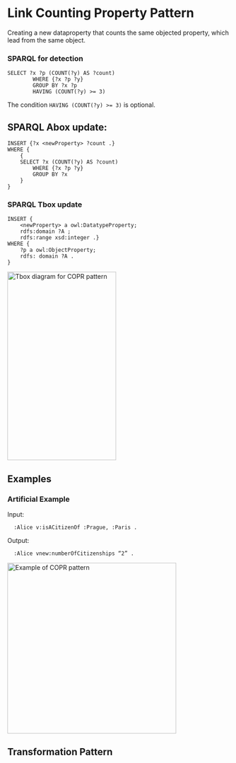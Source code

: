 # Link Counting Property Pattern

Creating a new dataproperty that counts the same objected property, which lead from the same object.

### SPARQL for detection

```sparql
SELECT ?x ?p (COUNT(?y) AS ?count)
		WHERE {?x ?p ?y}
		GROUP BY ?x ?p
        HAVING (COUNT(?y) >= 3) 
```
The condition `HAVING (COUNT(?y) >= 3)` is optional.

## SPARQL Abox update:
```sparql
INSERT {?x <newProperty> ?count .}
WHERE { 
	{
	SELECT ?x (COUNT(?y) AS ?count)
		WHERE {?x ?p ?y}
		GROUP BY ?x   
	}
} 
```

### SPARQL Tbox update
```sparql
INSERT {
	<newProperty> a owl:DatatypeProperty;
	rdfs:domain ?A ;
	rdfs:range xsd:integer .}
WHERE {
	?p a owl:ObjectProperty;
	rdfs: domain ?A .
}
```
<img width="246" height="426" alt="Tbox diagram for COPR pattern" src="https://github.com/user-attachments/assets/701f6b6b-37f7-430f-af45-ed00798175c8" />


## Examples

### Artificial Example
Input:
```
  :Alice v:isACitizenOf :Prague, :Paris .
```
Output:
```
  :Alice vnew:numberOfCitizenships “2” .
```

<img width="382" height="386" alt="Example of COPR pattern" src="https://github.com/user-attachments/assets/7aa3c5ca-6a94-4dd1-b0c0-71acaa758785" />










## Transformation Pattern


